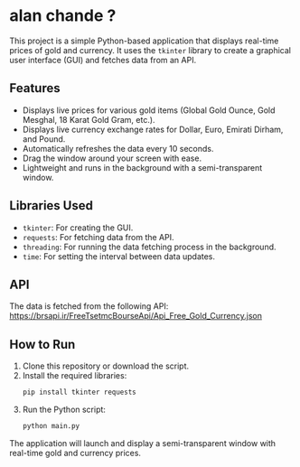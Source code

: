 # alan chande ?

This project is a simple Python-based application that displays real-time prices of gold and currency. It uses the `tkinter` library to create a graphical user interface (GUI) and fetches data from an API.

## Features
- Displays live prices for various gold items (Global Gold Ounce, Gold Mesghal, 18 Karat Gold Gram, etc.).
- Displays live currency exchange rates for Dollar, Euro, Emirati Dirham, and Pound.
- Automatically refreshes the data every 10 seconds.
- Drag the window around your screen with ease.
- Lightweight and runs in the background with a semi-transparent window.

## Libraries Used
- `tkinter`: For creating the GUI.
- `requests`: For fetching data from the API.
- `threading`: For running the data fetching process in the background.
- `time`: For setting the interval between data updates.

## API
The data is fetched from the following API:
https://brsapi.ir/FreeTsetmcBourseApi/Api_Free_Gold_Currency.json

## How to Run
1. Clone this repository or download the script.
2. Install the required libraries:
   ```bash
   pip install tkinter requests

3. Run the Python script:
    ```bash
    python main.py
    
The application will launch and display a semi-transparent window with real-time gold and currency prices.
